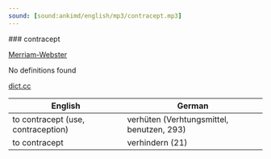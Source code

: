 ```yaml
---
sound: [sound:ankimd/english/mp3/contracept.mp3]
---
```


\### contracept

[Merriam-Webster](https://www.merriam-webster.com/dictionary/contracept)

No definitions found

[dict.cc](https://www.dict.cc/contracept)

| English        | German       |
| -------------- | ------------ |
| to contracept (use, contraception) | verhüten (Verhtungsmittel, benutzen, 293) |
| to contracept | verhindern (21) |
